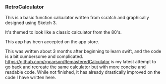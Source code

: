 ### RetroCalculator

This is a basic function calculator written from scratch and graphically designed using Sketch 3.

It's themed to look like a classic calculator from the 80's. 


This app has been accepted on the app store.

This was written about 3 months after beginning to learn swift, and the code is a bit cumbersome and complicated. 
https://github.com/rpcarson/RemasteredCalculator is my latest attempt to go back and recreate the same calculator
but with more concise and readable code. While not finished, it has already drastically improved on the code I have written here. 
